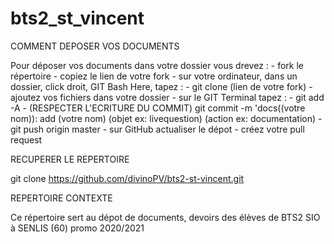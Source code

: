 # bts2_st_vincent

COMMENT DEPOSER VOS DOCUMENTS

  Pour déposer vos documents dans votre dossier vous drevez :
    - fork le répertoire
    - copiez le lien de votre fork
    - sur votre ordinateur, dans un dossier, click droit, GIT Bash Here, tapez : 
        - git clone (lien de votre fork)
    - ajoutez vos fichiers dans votre dossier
    - sur le GIT Terminal tapez : 
        - git add -A
        - (RESPECTER L'ECRITURE DU COMMIT) git commit -m 'docs((votre nom)): add (votre nom) (objet ex: livequestion) (action ex: documentation)
        - git push origin master
    - sur GitHub actualiser le dépot
    - créez votre pull request

RECUPERER LE REPERTOIRE

  git clone https://github.com/divinoPV/bts2-st-vincent.git
  
REPERTOIRE CONTEXTE

  Ce répertoire sert au dépot de documents, devoirs des élèves de BTS2 SIO à SENLIS (60) promo 2020/2021  
